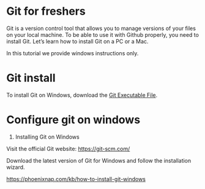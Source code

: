 # Git for freshers

Git is a version control tool that allows you to manage versions of your files on your local machine. To be able to use it with Github properly, you need to install Git. Let’s learn how to install Git on a PC or a Mac.

In this tutorial we provide windows instructions only.

# Git install

To install Git on Windows, download the [Git Executable File](https://git-scm.com/downloads).

# Configure git on windows

1. Installing Git on Windows

Visit the official Git website: https://git-scm.com/

Download the latest version of Git for Windows and follow the installation wizard.

https://phoenixnap.com/kb/how-to-install-git-windows




